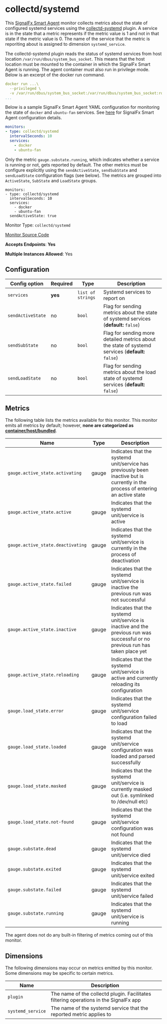 <!--- GENERATED BY gomplate from scripts/docs/monitor-page.md.tmpl --->

# collectd/systemd

This [SignalFx Smart Agent](https://github.com/signalfx/signalfx-agent) monitor collects metrics about the state of
configured systemd services using the [collectd-systemd](https://github.com/signalfx/collectd-systemd)
plugin. A service is in the state that a metric represents if the metric value is 1 and not in that state if the
metric value is 0. The name of the service that the metric is reporiting about is assigned to dimension
`systemd_service`.

The collectd-systemd plugin reads the status of systemd services from host location `/var/run/dbus/system_bus_socket`.
This means that the host location must be mounted to the container in which the SignalFx Smart Agent is running.
The agent container must also run in privilege mode. Below is an excerpt of the docker run command.
```yaml
docker run ...\
  --privileged \
  -v /var/run/dbus/system_bus_socket:/var/run/dbus/system_bus_socket:ro \
...
```
Below is a sample SignalFx Smart Agent YAML configuration for monitoring the state of `docker` and `ubuntu-fan`
services. See [here](https://github.com/signalfx/signalfx-agent#configuration) for SignalFx Smart Agent
configuration details.
```yaml
monitors:
- type: collectd/systemd
  intervalSeconds: 10
  services:
    - docker
    - ubuntu-fan
```
Only the metric `gauge.substate.running`, which indicates whether a service is running or not, gets reported by default.
The other metrics must be configure explicitly using the `sendActiveState`, `sendSubState` and `sendLoadState`
configuration flags (see below). The metrics are grouped into `ActiveState`, `SubState` and `LoadState` groups.
```
monitors:
- type: collectd/systemd
  intervalSeconds: 10
  services:
    - docker
    - ubuntu-fan
  sendActiveState: true
```


Monitor Type: `collectd/systemd`

[Monitor Source Code](https://github.com/signalfx/signalfx-agent/tree/master/internal/monitors/collectd/systemd)

**Accepts Endpoints**: **Yes**

**Multiple Instances Allowed**: Yes

## Configuration

| Config option | Required | Type | Description |
| --- | --- | --- | --- |
| `services` | **yes** | `list of strings` | Systemd services to report on |
| `sendActiveState` | no | `bool` | Flag for sending metrics about the state of systemd services (**default:** `false`) |
| `sendSubState` | no | `bool` | Flag for sending more detailed metrics about the state of systemd services (**default:** `false`) |
| `sendLoadState` | no | `bool` | Flag for sending metrics about the load state of systemd services (**default:** `false`) |




## Metrics

The following table lists the metrics available for this monitor.
This monitor emits all metrics by default; however, **none are categorized as [container/host/bundled](https://docs.signalfx.com/en/latest/admin-guide/usage.html#about-custom-bundled-and-high-resolution-metrics)**.


| Name | Type | Description |
| ---  | ---  | ---         |
| `gauge.active_state.activating` | gauge | Indicates that the systemd unit/service has previously been inactive but is currently in the process of entering an active state |
| `gauge.active_state.active` | gauge | Indicates that the systemd unit/service is active |
| `gauge.active_state.deactivating` | gauge | Indicates that the systemd unit/service is currently in the process of deactivation |
| `gauge.active_state.failed` | gauge | Indicates that the systemd unit/service is inactive the previous run was not successful |
| `gauge.active_state.inactive` | gauge | Indicates that the systemd unit/service is inactive and the previous run was successful or no previous run has taken place yet |
| `gauge.active_state.reloading` | gauge | Indicates that the systemd unit/service is active and currently reloading its configuration |
| `gauge.load_state.error` | gauge | Indicates that the systemd unit/service configuration failed to load |
| `gauge.load_state.loaded` | gauge | Indicates that the systemd unit/service configuration was loaded and parsed successfully |
| `gauge.load_state.masked` | gauge | Indicates that the systemd unit/service is currently masked out (i.e. symlinked to /dev/null etc) |
| `gauge.load_state.not-found` | gauge | Indicates that the systemd unit/service configuration was not found |
| `gauge.substate.dead` | gauge | Indicates that the systemd unit/service died |
| `gauge.substate.exited` | gauge | Indicates that the systemd unit/service exited |
| `gauge.substate.failed` | gauge | Indicates that the systemd unit/service failed |
| `gauge.substate.running` | gauge | Indicates that the systemd unit/service is running |


The agent does not do any built-in filtering of metrics coming out of this
monitor.
## Dimensions

The following dimensions may occur on metrics emitted by this monitor.  Some
dimensions may be specific to certain metrics.

| Name | Description |
| ---  | ---         |
| `plugin` | The name of the collectd plugin. Facilitates filtering operations in the SignalFx app |
| `systemd_service` | The name of the systemd service that the reported metric applies to |



